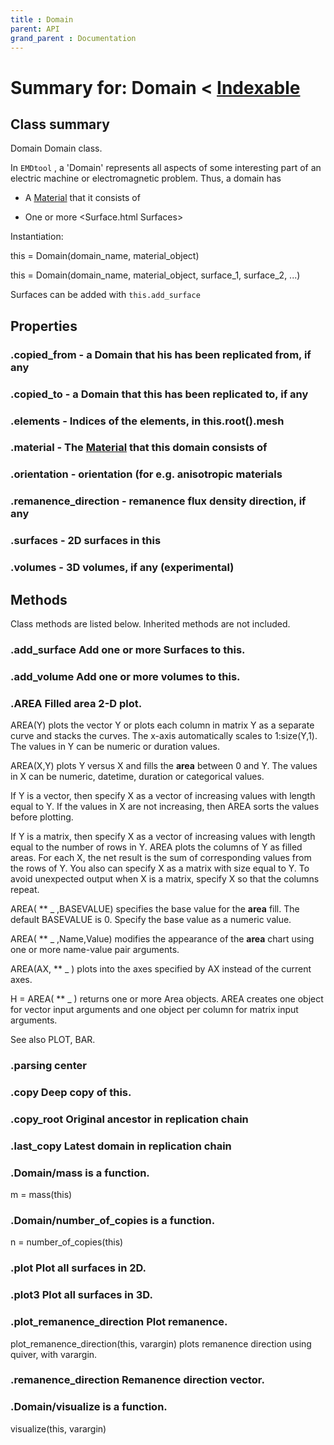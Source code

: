 ```yaml
---
title : Domain
parent: API
grand_parent : Documentation
---
```

# Summary for: **Domain**  < [Indexable](Indexable.html)

## Class summary

Domain Domain class.

In `EMDtool` , a 'Domain' represents all aspects of some interesting part of an
electric machine or electromagnetic problem. Thus, a domain has

* A [Material](Material.html) that it consists of

* One or more <Surface.html Surfaces>

Instantiation:

this = Domain(domain_name, material_object)

this = Domain(domain_name, material_object, surface_1, surface_2,
...)

Surfaces can be added with `this.add_surface`

## Properties

### .**copied_from** - a Domain that his has been replicated from, if any

### .**copied_to** - a Domain that this has been replicated to, if any

### .**elements** - Indices of the elements, in this.root().mesh

### .**material** - The [Material](Material.html) that this domain consists of

### .**orientation** - orientation (for e.g. anisotropic materials

### .**remanence_direction** - remanence flux density direction, if any

### .**surfaces** - 2D surfaces in this

### .**volumes** - 3D volumes, if any (experimental)


## Methods

Class methods are listed below. Inherited methods are not included.

### .**add_surface** Add one or more Surfaces to this.

### .**add_volume** Add one or more volumes to this.

### .AREA  Filled ****area**** 2-D plot.
AREA(Y) plots the vector Y or plots each column in matrix Y as a
separate curve and stacks the curves. The x-axis automatically
scales to 1:size(Y,1). The values in Y can be numeric or duration
values.

AREA(X,Y) plots Y versus X and fills the **area** between 0 and Y. The
values in X can be numeric, datetime, duration or categorical
values.

If Y is a vector, then specify X as a vector of increasing
values with length equal to Y. If the values in X are not
increasing, then AREA sorts the values before plotting.

If Y is a matrix, then specify X as a vector of increasing
values with length equal to the number of rows in Y. AREA plots
the columns of Y as filled areas. For each X, the net result is
the sum of corresponding values from the rows of Y. You also
can specify X as a matrix with size equal to Y. To avoid
unexpected output when X is a matrix, specify X so that the
columns repeat.

AREA( ** _ ,BASEVALUE) specifies the base value for the **area** fill.
The default BASEVALUE is 0. Specify the base value as a numeric
value.

AREA( ** _ ,Name,Value) modifies the appearance of the **area** chart
using one or more name-value pair arguments.

AREA(AX, ** _ ) plots into the axes specified by AX instead of the
current axes.

H = AREA( ** _ ) returns one or more Area objects. AREA creates one
object for vector input arguments and one object per column for
matrix input arguments.

See also PLOT, BAR.

### .parsing center

### .**copy** Deep **copy** of this.

### .**copy_root** Original ancestor in replication chain

### .**last_copy** Latest domain in replication chain

### .Domain/**mass** is a function.
m = mass(this)

### .Domain/**number_of_copies** is a function.
n = number_of_copies(this)

### .**plot** Plot all surfaces in 2D.

### .**plot3** Plot all surfaces in 3D.

### .**plot_remanence_direction** Plot remanence.

plot_remanence_direction(this, varargin) plots remanence
direction using quiver, with varargin.

### .remanence_direction Remanence direction vector.

### .Domain/**visualize** is a function.
visualize(this, varargin)


